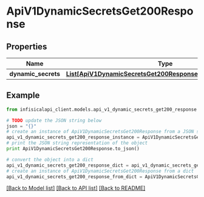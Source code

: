 # ApiV1DynamicSecretsGet200Response


## Properties
Name | Type | Description | Notes
------------ | ------------- | ------------- | -------------
**dynamic_secrets** | [**List[ApiV1DynamicSecretsGet200ResponseDynamicSecretsInner]**](ApiV1DynamicSecretsGet200ResponseDynamicSecretsInner.md) |  | 

## Example

```python
from infisicalapi_client.models.api_v1_dynamic_secrets_get200_response import ApiV1DynamicSecretsGet200Response

# TODO update the JSON string below
json = "{}"
# create an instance of ApiV1DynamicSecretsGet200Response from a JSON string
api_v1_dynamic_secrets_get200_response_instance = ApiV1DynamicSecretsGet200Response.from_json(json)
# print the JSON string representation of the object
print ApiV1DynamicSecretsGet200Response.to_json()

# convert the object into a dict
api_v1_dynamic_secrets_get200_response_dict = api_v1_dynamic_secrets_get200_response_instance.to_dict()
# create an instance of ApiV1DynamicSecretsGet200Response from a dict
api_v1_dynamic_secrets_get200_response_from_dict = ApiV1DynamicSecretsGet200Response.from_dict(api_v1_dynamic_secrets_get200_response_dict)
```
[[Back to Model list]](../README.md#documentation-for-models) [[Back to API list]](../README.md#documentation-for-api-endpoints) [[Back to README]](../README.md)



